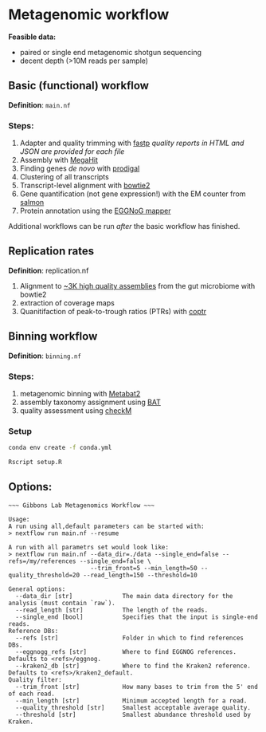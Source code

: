 # Metagenomic workflow

**Feasible data:**

- paired or single end metagenomic shotgun sequencing
- decent depth (>10M reads per sample)

## Basic (functional) workflow

**Definition**: `main.nf`

### Steps:

1. Adapter and quality trimming with [fastp](https://github.com/OpenGene/fastp)
   *quality reports in HTML and JSON are provided for each file*
2. Assembly with [MegaHit](https://github.com/voutcn/megahit)
3. Finding genes *de novo* with [prodigal](https://github.com/hyattpd/Prodigal)
4. Clustering of all transcripts
5. Transcript-level alignment with [bowtie2](http://bowtie-bio.sourceforge.net/bowtie2/index.shtml)
6. Gene quantification (not gene expression!) with the EM counter from [salmon](https://salmon.readthedocs.io/en/latest/salmon.html)
7. Protein annotation using the [EGGNoG mapper](https://github.com/eggnogdb/eggnog-mapper)

Additional workflows can be run *after* the basic workflow has finished.

## Replication rates

**Definition**: replication.nf

1. Alignment to [~3K high quality assemblies](https://www.nature.com/articles/s41586-019-1058-x) from the gut microbiome with bowtie2
2. extraction of coverage maps
3. Quanitifaction of peak-to-trough ratios (PTRs) with [coptr](https://github.com/tyjo/coptr)

## Binning workflow

**Definition**: `binning.nf`


### Steps:

1. metagenomic binning with [Metabat2](https://bitbucket.org/berkeleylab/metabat/)
2. assembly taxonomy assignment using [BAT](https://github.com/dutilh/CAT)
3. quality assessment using [checkM](https://ecogenomics.github.io/CheckM/)

### Setup

```bash
conda env create -f conda.yml

Rscript setup.R
```

## Options:

```
~~~ Gibbons Lab Metagenomics Workflow ~~~

Usage:
A run using all,default parameters can be started with:
> nextflow run main.nf --resume

A run with all parametrs set would look like:
> nextflow run main.nf --data_dir=./data --single_end=false --refs=/my/references --single_end=false \
                       --trim_front=5 --min_length=50 --quality_threshold=20 --read_length=150 --threshold=10

General options:
  --data_dir [str]              The main data directory for the analysis (must contain `raw`).
  --read_length [str]           The length of the reads.
  --single_end [bool]           Specifies that the input is single-end reads.
Reference DBs:
  --refs [str]                  Folder in which to find references DBs.
  --eggnogg_refs [str]          Where to find EGGNOG references. Defaults to <refs>/eggnog.
  --kraken2_db [str]            Where to find the Kraken2 reference. Defaults to <refs>/kraken2_default.
Quality filter:
  --trim_front [str]            How many bases to trim from the 5' end of each read.
  --min_length [str]            Minimum accepted length for a read.
  --quality_threshold [str]     Smallest acceptable average quality.
  --threshold [str]             Smallest abundance threshold used by Kraken.
```

